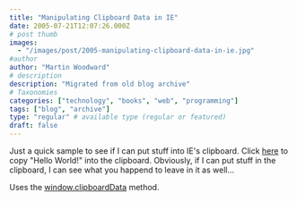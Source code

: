 ```yaml
---
title: "Manipulating Clipboard Data in IE"
date: 2005-07-21T12:07:26.000Z
# post thumb
images:
  - "/images/post/2005-manipulating-clipboard-data-in-ie.jpg"
#author
author: "Martin Woodward"
# description
description: "Migrated from old blog archive"
# Taxonomies
categories: ["technology", "books", "web", "programming"]
tags: ["blog", "archive"]
type: "regular" # available type (regular or featured)
draft: false
---
```


Just a quick sample to see if I can put stuff into IE's clipboard. Click [here](<javascript:void(0);>) to copy "Hello World!" into the clipboard. Obviously, if I can put stuff in the clipboard, I can see what you happend to leave in it as well...

Uses the [window.clipboardData](http://msdn.microsoft.com/workshop/author/dhtml/reference/objects/clipboarddata.asp) method.
